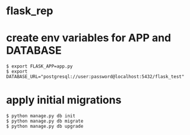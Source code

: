 # flask_rep

# create env variables for APP and DATABASE
```
$ export FLASK_APP=app.py
$ export DATABASE_URL="postgresql://user:password@localhost:5432/flask_test"
```

# apply initial migrations
```
$ python manage.py db init
$ python manage.py db migrate
$ python manage.py db upgrade
```